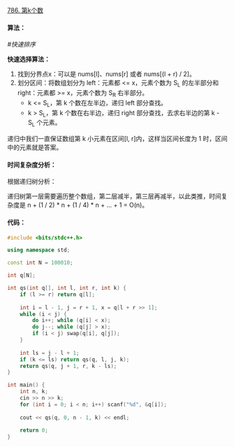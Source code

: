 [786. 第k个数](https://www.acwing.com/problem/content/788/)

#### 算法：

*#快速排序*

**快速选择算法：**

1. 找到分界点x：可以是 nums[l]、nums[r] 或者 nums[(l + r) / 2]。
2. 划分区间：将数组划分为 left：元素都 <= x，元素个数为 S<sub>L</sub> 的左半部分和 right：元素都 >= x，元素个数为 S<sub>R</sub> 右半部分。
   - k <= S<sub>L</sub>，第 k 个数在左半边，递归 left 部分查找。
   - k > S<sub>L</sub>，第 k 个数在右半边，递归 right 部分查找，去求右半边的第 k - S<sub>L</sub> 个元素。

递归中我们一直保证数组第 k 小元素在区间[l, r]内，这样当区间长度为 1 时，区间中的元素就是答案。

#### 时间复杂度分析：

根据递归树分析：

递归树第一层需要遍历整个数组，第二层减半，第三层再减半，以此类推，时间复杂度是 n + (1 / 2) * n + (1 / 4) * n + ... + 1 = O(n)。

#### 代码：

```cpp
#include <bits/stdc++.h>

using namespace std;

const int N = 100010;

int q[N];

int qs(int q[], int l, int r, int k) {
    if (l >= r) return q[l];
    
    int i = l - 1, j = r + 1, x = q[l + r >> 1];
    while (i < j) {
        do i++; while (q[i] < x);
        do j--; while (q[j] > x);
        if (i < j) swap(q[i], q[j]);
    }
    
    int ls = j - l + 1;
    if (k <= ls) return qs(q, l, j, k);
    return qs(q, j + 1, r, k - ls);
}

int main() {
    int n, k;
    cin >> n >> k;
    for (int i = 0; i < n; i++) scanf("%d", &q[i]);
    
    cout << qs(q, 0, n - 1, k) << endl;
    
    return 0;
}
```

